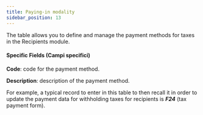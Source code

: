 ```yaml
---
title: Paying-in modality
sidebar_position: 13
---
```


The table allows you to define and manage the payment methods for taxes in the Recipients module.

#### Specific Fields (Campi specifici)

**Code**: code for the payment method.

**Description**: description of the payment method.

For example, a typical record to enter in this table to then recall it in order to update the payment data for withholding taxes for recipients is ***F24*** (tax payment form).
